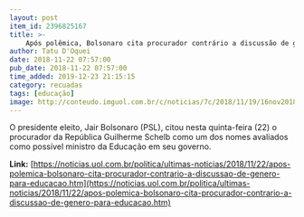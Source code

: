 ```yaml
---
layout: post
item_id: 2396825167
title: >-
    Após polêmica, Bolsonaro cita procurador contrário a discussão de gênero para Educação
author: Tatu D'Oquei
date: 2018-11-22 07:57:00
pub_date: 2018-11-22 07:57:00
time_added: 2019-12-23 21:15:15
category: recuadas
tags: [educação]
image: http://conteudo.imguol.com.br/c/noticias/7c/2018/11/19/16nov2018---o-presidente-eleito-jair-bolsonaro-psl-em-entrevista-coletiva-no-primeiro-distrito-naval-do-rio-de-janeiro-1542659747509_956x500.jpg
---
```


O presidente eleito, Jair Bolsonaro (PSL), citou nesta quinta-feira (22) o procurador da República Guilherme Schelb como um dos nomes avaliados como possível ministro da Educação em seu governo.

**Link:** [https://noticias.uol.com.br/politica/ultimas-noticias/2018/11/22/apos-polemica-bolsonaro-cita-procurador-contrario-a-discussao-de-genero-para-educacao.htm](https://noticias.uol.com.br/politica/ultimas-noticias/2018/11/22/apos-polemica-bolsonaro-cita-procurador-contrario-a-discussao-de-genero-para-educacao.htm)

